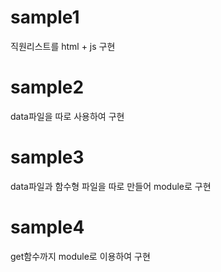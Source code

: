 # sample1
직원리스트를 html + js 구현
# sample2
data파일을 따로 사용하여 구현
# sample3
data파일과 함수형 파일을 따로 만들어 module로 구현
# sample4
get함수까지 module로 이용하여 구현
